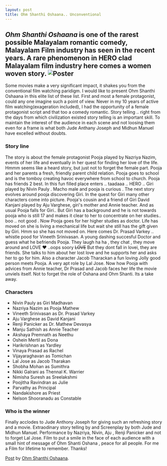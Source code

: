 ```yaml
---
layout: post
title: Ohm Shanthi Oshaana.. Unconventional 
---
```


*Ohm Shanthi Oshaana* is one of the rarest possible Malayalam romantic comedy, Malayalam Film industry has seen in the recent years. A rare phenomenon in HERO clad Malayalam film industry here comes a women woven story.
![Poster](http://malayalammovietalk.com/wp-content/uploads/2014/02/Ohm-Shanthi-Oshaana.jpg)
-----

Some movies make a very significant impact, it shakes you from the conventional film watching paridigm. I would like to present Ohm Shanthi Oshaana 
in this elite list of these list.
First and most a female protagonist, could any one imagine such a point of view. Never in my 10 years of active film watching(exageration included), 
I had the opportunity of a female protagonist script and that too a comedy romantic.
Story telling ..  right from the days from which civilization existed story telling is an important skill. To maintain the interest of the audience
in each scene and not loosing them even for a frame is what both Jude Anthany Joseph and Midhun Manuel have excelled without doubts.


### Story line

The story is about the female protagonist Pooja played by Nazriya Nazim, events of her life and eventually in her quest for finding her love of the life.
Hmmm seems like a heard story, but just not to forget the female part. 
Pooja and her parents a fresh, friendly parent child relation. Pooja goes to school and is the tomboy creating havoc everywhere from school to church.
Pooja has friends 2 best. In this fun filled place enters .. taadaaa .. HERO .. Giri played by Nivin Pauly . Macho male and pooja is curious .
The next story evolves around pooja discovering Giri. In the quest for Giri many other characters come into picture. Pooja's cousin and a friend of Giri David Kanjani played by Aju Varghese,
giri's mother and Annie teacher.
And as usual Pooja falls for Giri.. 
But Giri has a background and he is not towards pooja who is still 17 and makes it clear to her to concentrate on her studies.. boo .. not good .
Now Pooja goes for her higher studies as doctor. Life has moved on she is living a mechanical life but wait she still has  the gift given by Giri.
Hmm so she has not moved on. Here comes Dr. Prasad Varkey .. whistle pood for Vineeth Srinivasan. A young dashing succesful Doctor and guess what 
he befriends Pooja. They laugh ha ha , they chat , they move around and LOVE :heart: ..oops soory  ~~LOVE~~ But they dont fall in lovei, they are friends. She talks to him about her lost love and he supports her 
and asks her to go for him.
Also a character Jacob Tharackan a fun loving Jolly good person meets Pooja. A very apt role by Lal Jose.
Now how Pooja with advices from Annie teacher, Dr Prasad and Jacob faces her life the movie unviels itself.
Not to forget the role of Oshana and Ohm Shanti. Its a take away.

### Characters

* Nivin Pauly as Giri Madhavan
* Nazriya Nazim as Pooja Mathew
* Vineeth Srinivasan as Dr. Prasad Varkey
* Aju Varghese as David Kanjani
* Renji Panicker as Dr. Mathew Devasya
* Manju Sathish as Annie Teacher
* Akshaya Premnath as Neethu
* Oshein Mertil as Dona
* Harikrishnan as Yardley
* Vinaya Prasad as Rachel
* Vijayaraghavan as Tomichan
* Lal Jose as Jacob Tharakan
* Shobha Mohan as Sumithra
* Nikki Galrani as Thennal K. Warrier
* Nimisha Suresh as Sreelakshmi
* Poojitha Ravindran as Julie
* Parvathy as Principal
* Nandakishore as Priest
* Nelson Shooranadu as Constable


### Who is the winner

Finally acclodes to Jude Anthony Joseph for giving such an refreshing story and a movie.
Extraodinary story telling by and Screenplay by  both Jude and Midhun Manuel.
Performance by Nazriya, Nivin, Aju , Renji Panicker and not to forget Lal Jose.
Film to put a smile in the face of each audience with a small hint of message of  Ohm Shanti Oshana , peace for all people.
For me a Film for lifetime to remember.
Thanks!

<div id="fb-root"></div> <script>(function(d, s, id) { var js, fjs = d.getElementsByTagName(s)[0]; if (d.getElementById(id)) return; js = d.createElement(s); js.id = id; js.src = "//connect.facebook.net/en_US/all.js#xfbml=1"; fjs.parentNode.insertBefore(js, fjs); }(document, 'script', 'facebook-jssdk'));</script>
<div class="fb-post" data-href="https://www.facebook.com/ohmshanthioshaana/photos/a.548096945282985.1073741825.548095251949821/598979996861346/?type=1" data-width="466"><div class="fb-xfbml-parse-ignore"><a href="https://www.facebook.com/ohmshanthioshaana/photos/a.548096945282985.1073741825.548095251949821/598979996861346/?type=1">Post</a> by <a href="https://www.facebook.com/ohmshanthioshaana">Ohm Shanthi Oshaana</a>.</div></div>

